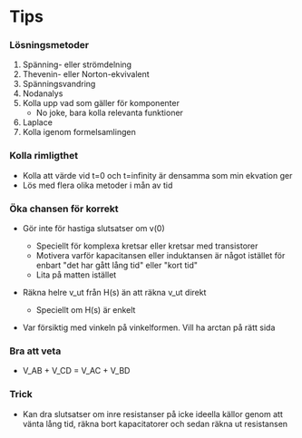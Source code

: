# Tips
### Lösningsmetoder
1. Spänning- eller strömdelning
2. Thevenin- eller Norton-ekvivalent
3. Spänningsvandring
4. Nodanalys
5. Kolla upp vad som gäller för komponenter
    - No joke, bara kolla relevanta funktioner
6. Laplace
7. Kolla igenom formelsamlingen

### Kolla rimligthet
- Kolla att värde vid t=0 och t=infinity är densamma som min ekvation ger
- Lös med flera olika metoder i mån av tid

### Öka chansen för korrekt
- Gör inte för hastiga slutsatser om v(0)
    - Speciellt för komplexa kretsar eller kretsar med transistorer
    - Motivera varför kapacitansen eller induktansen är något istället för enbart "det har gått lång tid" eller "kort tid"
    - Lita på matten istället
- Räkna helre v_ut från H(s) än att räkna v_ut direkt
    - Speciellt om H(s) är enkelt

- Var försiktig med vinkeln på vinkelformen. Vill ha arctan på rätt sida

### Bra att veta
- V_AB  + V_CD = V_AC + V_BD

### Trick
- Kan dra slutsatser om inre resistanser på icke ideella källor genom att vänta lång tid, räkna bort kapacitatorer och sedan räkna ut resistansen